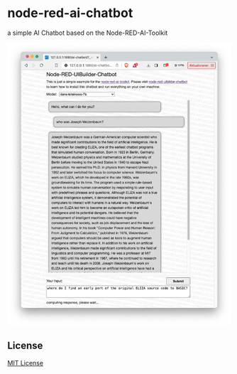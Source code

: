 # node-red-ai-chatbot #

a simple AI Chatbot based on the Node-RED-AI-Toolkit

![AI Chatbot Screenhot](AI-Chatbot-Screenshot.png)


## License ##

[MIT License](LICENSE.md)

